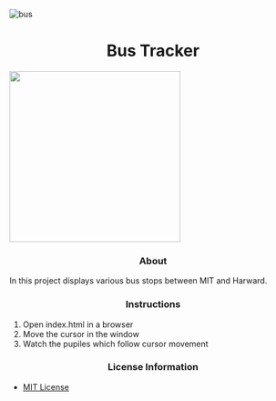 ![bus](https://www.google.com/maps/search/bus+stops+between+harvard+and+mit/@42.3675519,-71.1168866,14z)

# <div align="center">Bus Tracker</div>

<img src= "BusStops" width='300'/>

### <div align="center">About</div>

In this project displays various bus stops between MIT and Harward.

### <div align="center">Instructions</div>
 1. Open index.html in a browser
 2. Move the cursor in the window
 3. Watch the pupiles which follow cursor movement

### <div align="center">License Information</div>
 - [MIT License](https://mit-license.org/)


